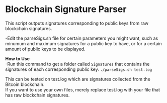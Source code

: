 # Blockchain Signature Parser
This script outputs signatures corresponding to public keys from raw blockchain signatures.  

-Edit the parseSigs.sh file for certain parameters you might want, such as minumum and maximum signatures for a public key to have, or for a certain amount of public keys to be displayed.  

**How to Use**  
-Run this command to get a folder called ```Signatures``` that contains the signatures of each corresponding public key.  ```./parseSigs.sh test.log```  

This can be tested on test.log which are signatures collected from the Bitcoin blockchain.  
If you want to use your own files, 
merely replace test.log with your file that has raw blockchain signatures.


